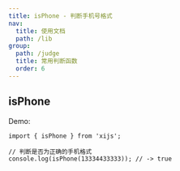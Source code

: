 ```yaml
---
title: isPhone - 判断手机号格式
nav:
  title: 使用文档
  path: /lib
group:
  path: /judge
  title: 常用判断函数
  order: 6
---
```


## isPhone

Demo:

```tsx | pure
import { isPhone } from 'xijs';

// 判断是否为正确的手机格式
console.log(isPhone(13334433333)); // -> true
```
